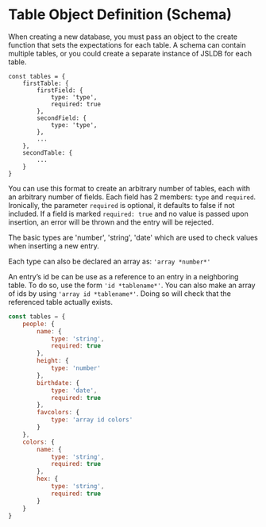 # Table Object Definition (Schema)

When creating a new database, you must pass an object to the create function that sets the expectations for each table.
A schema can contain multiple tables, or you could create a separate instance of JSLDB for each table.

```
const tables = {
    firstTable: {
        firstField: {
            type: 'type',
            required: true
        },
        secondField: {
            type: 'type',
        },
        ...
    },
    secondTable: {
        ...
    }
}
```

You can use this format to create an arbitrary number of tables, each with an arbitrary number of fields.
Each field has 2 members: `type` and `required`. Ironically, the parameter `required` is optional, it defaults to false if not included. If a field is marked `required: true` and no value is passed upon insertion, an error will be thrown and the entry will be rejected.

The basic types are 'number', 'string', 'date' which are used to check values when inserting a new entry.

Each type can also be declared an array as: `'array *number*'`

An entry’s id be can be use as a reference to an entry in a neighboring table. To do so, use the form `'id *tablename*'`. You can also make an array of ids by using `'array id *tablename*'`. Doing so will check that the referenced table actually exists.


```javascript
const tables = {
    people: {
        name: {
            type: 'string',
            required: true
        },
        height: {
            type: 'number'
        },
        birthdate: {
            type: 'date',
            required: true
        },
        favcolors: {
            type: 'array id colors'
        }
    },
    colors: {
        name: {
            type: 'string',
            required: true
        },
        hex: {
            type: 'string',
            required: true
        }
    }
}
```
